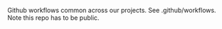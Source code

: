 Github workflows common across our projects.  See .github/workflows.  Note this repo has to be public.
